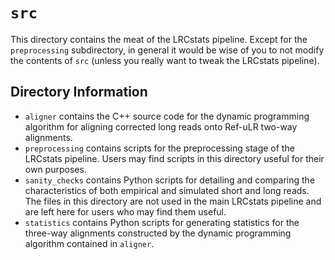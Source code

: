 # `src` #

This directory contains the meat of the LRCstats pipeline. Except for the `preprocessing` subdirectory, in general it would be wise of you to not modify the contents of `src` (unless you really want to tweak the LRCstats pipeline).

## Directory Information ##

* `aligner` contains the C++ source code for the dynamic programming algorithm for aligning corrected long reads onto Ref-uLR two-way alignments.
* `preprocessing` contains scripts for the preprocessing stage of the LRCstats pipeline. Users may find scripts in this directory useful for their own purposes.
* `sanity_checks` contains Python scripts for detailing and comparing the characteristics of both empirical and simulated short and long reads. The files in this directory are not used in the main LRCstats pipeline and are left here for users who may find them useful.
* `statistics` contains Python scripts for generating statistics for the three-way alignments constructed by the dynamic programming algorithm contained in `aligner`.
